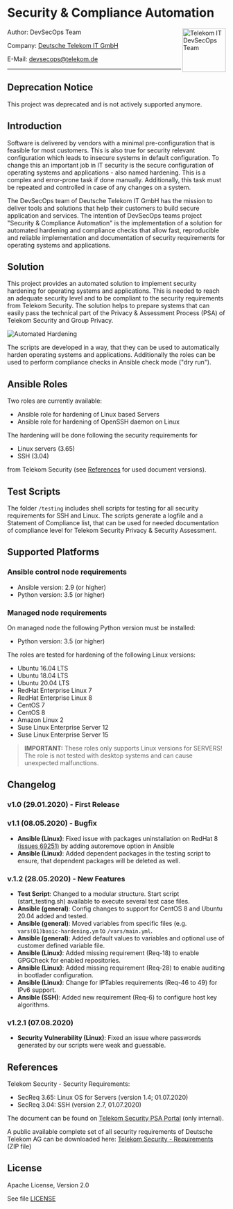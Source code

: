 <!---
tel-it-security-automation :- Ansible roles for automated security hardening.  
Copyright (c) 2020 Maximilian Hertstein [...] Deutsche Telekom AG 
contact: devsecops@telekom.de 
This file is distributed under the conditions of the Apache-2.0 license. 
For details see the files LICENSING, LICENSE, and/or COPYING on the toplevel.
--->

# Security & Compliance Automation

<img align="right" src="images/logo-cop-&-car-200x200.png" alt="Telekom IT DevSecOps Team" height="100" width="100">

Author: DevSecOps Team

Company: [Deutsche Telekom IT GmbH](https://www.telekom.com)

E-Mail: [devsecops@telekom.de](mailto:devsecops@telekom.de)

-------------------------------------------------------------------------------
## Deprecation Notice

This project was deprecated and is not actively supported anymore.

## Introduction

Software is delivered by vendors with a minimal pre-configuration that is feasible for most customers. This is also true for security relevant configuration which leads to insecure systems in default configuration. To change this an important job in IT security is the secure configuration of operating systems and applications - also named hardening. This is a complex and error-prone task if done manually. Additionally, this task must be repeated and controlled in case of any changes on a system.

The DevSecOps team of Deutsche Telekom IT GmbH has the mission to deliver tools and solutions that help their customers to build secure application and services. The intention of DevSecOps teams project "Security & Compliance Automation" is the implementation of a solution for automated hardening and compliance checks that allow fast, reproducible and reliable implementation and documentation of security requirements for operating systems and applications.

## Solution

This project provides an automated solution to implement security hardening for operating systems and applications. This is needed to reach an adequate security level and to be compliant to the security requirements from Telekom Security. The solution helps to prepare systems that can easily pass the technical part of the Privacy & Assessment Process (PSA) of Telekom Security and Group Privacy.

![Automated Hardening](images/hardening-pipeline.png "Automated Hardening")

The scripts are developed in a way, that they can be used to automatically harden operating systems and applications. Additionally the roles can be used to perform compliance checks in Ansible check mode ("dry run").

## Ansible Roles

Two roles are currently available:

- Ansible role for hardening of Linux based Servers
- Ansible role for hardening of OpenSSH daemon on Linux

The hardening will be done following the security requirements for

- Linux servers (3.65) 
- SSH (3.04)

from Telekom Security (see [References](#references) for used document versions).

## Test Scripts

The folder `/testing` includes shell scripts for testing for all security requirements for SSH and Linux. The scripts generate a logfile and a Statement of Compliance list, that can be used for needed documentation of compliance level for Telekom Security Privacy & Security Assessment.

## Supported Platforms

### Ansible control node requirements

- Ansible version: 2.9 (or higher)
- Python version: 3.5 (or higher)

### Managed node requirements

On managed node the following Python version must be installed:

- Python version: 3.5 (or higher)

The roles are tested for hardening of the following Linux versions:

- Ubuntu 16.04 LTS
- Ubuntu 18.04 LTS
- Ubuntu 20.04 LTS
- RedHat Enterprise Linux 7
- RedHat Enterprise Linux 8
- CentOS 7
- CentOS 8
- Amazon Linux 2
- Suse Linux Enterprise Server 12
- Suse Linux Enterprise Server 15

> **IMPORTANT:** These roles only supports Linux versions for SERVERS! The role is not tested with desktop systems and can cause unexpected malfunctions.

## Changelog

### v1.0 (29.01.2020) - First Release

### v1.1 (08.05.2020) - Bugfix

- **Ansible (Linux)**: Fixed issue with packages uninstallation on RedHat 8 [(issues 69251)](https://github.com/ansible/ansible/issues/69251) by adding autoremove option in Ansible
- **Ansible (Linux)**: Added dependent packages in the testing script to ensure, that dependent packages will be deleted as well.

### v.1.2 (28.05.2020) - New Features

- **Test Script**: Changed to a modular structure. Start script (start_testing.sh) available to execute several test case files.
- **Ansible (general)**: Config changes to support for CentOS 8 and Ubuntu 20.04 added and tested.
- **Ansible (general)**: Moved variables from specific files (e.g. `vars(01)basic-hardening.ym` to `/vars/main.yml`.
- **Ansible (general)**: Added default values to variables and optional use of customer defined variable file.
- **Ansible (Linux)**: Added missing requirement (Req-18) to enable GPGCheck for enabled repositories.
- **Ansible (Linux)**: Added missing requirement (Req-28) to enable auditing in bootlader configuration.
- **Ansible (Linux)**: Change for IPTables requirements (Req-46 to 49) for IPv6 support.
- **Ansible (SSH)**: Added new requirement (Req-6) to configure host key algorithms.

### v1.2.1 (07.08.2020)

- **Security Vulnerability (Linux)**: Fixed an issue where passwords generated by our scripts were weak and guessable.

## References

Telekom Security - Security Requirements:

- SecReq 3.65: Linux OS for Servers (version 1.4; 01.07.2020)
- SecReq 3.04: SSH (version 2.7, 01.07.2020)

The document can be found on [Telekom Security PSA Portal](https://psa-portal.telekom.de) (only internal).

A public available complete set of all security requirements of Deutsche Telekom AG can be downloaded here: [Telekom Security - Requirements](https://www.telekom.com/resource/blob/327540/0af4a73d01334926f71d5530a2c2477e/dl-security-requirements-data.zip) (ZIP file)

## License

Apache License, Version 2.0

See file [LICENSE](./LICENSE)
